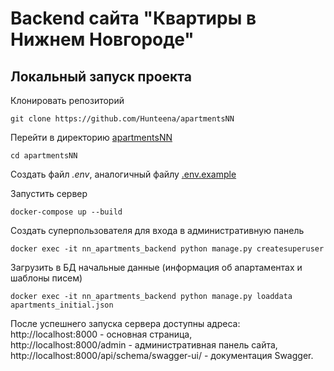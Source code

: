 # Backend сайта "Квартиры в Нижнем Новгороде"

## Локальный запуск проекта

Клонировать репозиторий
```shell
git clone https://github.com/Hunteena/apartmentsNN
```
Перейти в директорию [apartmentsNN](apartmentsNN)
```shell
cd apartmentsNN
```
Создать файл _.env_, аналогичный файлу [.env.example](apartmentsNN/.env.example)

Запустить сервер
```shell
docker-compose up --build
```
Создать суперпользователя для входа в административную панель
```shell
docker exec -it nn_apartments_backend python manage.py createsuperuser
```

Загрузить в БД начальные данные (информация об апартаментах и шаблоны писем)
```shell
docker exec -it nn_apartments_backend python manage.py loaddata apartments_initial.json
```

После успешнего запуска сервера доступны адреса:  
http://localhost:8000 - основная страница,  
http://localhost:8000/admin - административная панель сайта,  
http://localhost:8000/api/schema/swagger-ui/ - документация Swagger.